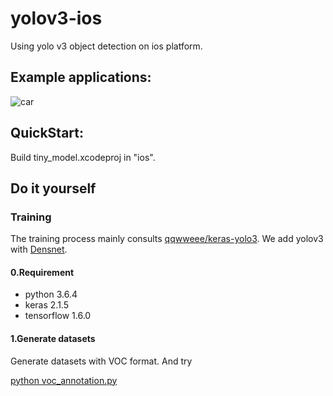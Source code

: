 # yolov3-ios
Using yolo v3 object detection on ios platform.

## Example applications:
![car](https://raw.githubusercontent.com/Mrlawrance/yolov3-ios/master/imgfolder/car.jpeg)

## QuickStart:
Build tiny_model.xcodeproj in "ios".

## Do it yourself
### Training
The training process mainly consults [qqwweee/keras-yolo3](https://github.com/qqwweee/keras-yolo3). We add yolov3 with [Densnet](https://arxiv.org/pdf/1608.06993.pdf).

#### 0.Requirement
* python 3.6.4
* keras 2.1.5
* tensorflow 1.6.0

#### 1.Generate datasets
Generate datasets with VOC format. And try <p><a href="/home" title=" ">python voc_annotation.py</a></p>
